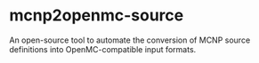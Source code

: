 # mcnp2openmc-source
An open-source tool to automate the conversion of MCNP source definitions into OpenMC-compatible input formats.
